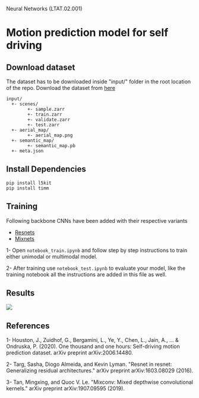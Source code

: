 Neural Networks (LTAT.02.001)

# Motion prediction model for self driving


## Download dataset

The dataset has to be downloaded inside "input/" folder in the root location of the repo. Download the dataset from [here](https://www.kaggle.com/c/lyft-motion-prediction-autonomous-vehicles/data?select=scenes)

```
input/
  +- scenes/
        +- sample.zarr
        +- train.zarr
        +- validate.zarr
        +- test.zarr
  +- aerial_map/
        +- aerial_map.png
  +- semantic_map/
        +- semantic_map.pb
  +- meta.json

```

## Install Dependencies

```shell
pip install l5kit
pip install timm
```

## Training

Following backbone CNNs have been added with their respective variants

* [Resnets]()
* [Mixnets]()

1- Open ```notebook_train.ipynb``` and follow step by step instructions to train either unimodal or multimodal model.

2- After training use ```notebook_test.ipynb``` to evaluate your model, like the training notebook all the instructions are added in this file as well.

## Results

![](merged_examples.gif)

## References

1- Houston, J., Zuidhof, G., Bergamini, L., Ye, Y., Chen, L., Jain, A., ... & Ondruska, P. (2020). One thousand and one hours: Self-driving motion prediction dataset. arXiv preprint arXiv:2006.14480.

2- Targ, Sasha, Diogo Almeida, and Kevin Lyman. "Resnet in resnet: Generalizing residual architectures." arXiv preprint arXiv:1603.08029 (2016).

3- Tan, Mingxing, and Quoc V. Le. "Mixconv: Mixed depthwise convolutional kernels." arXiv preprint arXiv:1907.09595 (2019).
